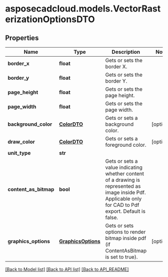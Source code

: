 # asposecadcloud.models.VectorRasterizationOptionsDTO

## Properties
Name | Type | Description | Notes
------------ | ------------- | ------------- | -------------
**border_x** | **float** | Gets or sets the border X. | 
**border_y** | **float** | Gets or sets the border Y. | 
**page_height** | **float** | Gets or sets the page height. | 
**page_width** | **float** | Gets or sets the page width. | 
**background_color** | [**ColorDTO**](ColorDTO.md) | Gets or sets a background color. | [optional] 
**draw_color** | [**ColorDTO**](ColorDTO.md) | Gets or sets a foreground color. | [optional] 
**unit_type** | **str** |  | 
**content_as_bitmap** | **bool** | Gets or sets a value indicating whether content of a drawing is represented as image inside Pdf. Applicable only for CAD to Pdf export. Default is false. | 
**graphics_options** | [**GraphicsOptions**](GraphicsOptions.md) | Gets or sets options to render bitmap inside pdf (if ContentAsBitmap is set to true). | [optional] 

[[Back to Model list]](API_README.md#documentation-for-models) [[Back to API list]](API_README.md#documentation-for-api-endpoints) [[Back to API_README]](API_README.md)


